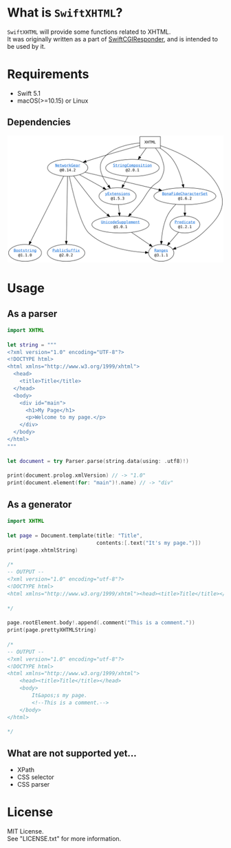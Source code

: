 # What is `SwiftXHTML`?

`SwiftXHTML` will provide some functions related to XHTML.  
It was originally written as a part of [SwiftCGIResponder](https://github.com/YOCKOW/SwiftCGIResponder),
and is intended to be used by it.


# Requirements

- Swift 5.1
- macOS(>=10.15) or Linux

## Dependencies

![Dependencies](./dependencies.svg)


# Usage

## As a parser

```Swift
import XHTML

let string = """
<?xml version="1.0" encoding="UTF-8"?>
<!DOCTYPE html>
<html xmlns="http://www.w3.org/1999/xhtml">
  <head>
    <title>Title</title>
  </head>
  <body>
    <div id="main">
      <h1>My Page</h1>
      <p>Welcome to my page.</p>
    </div>
  </body>
</html>
"""

let document = try Parser.parse(string.data(using: .utf8)!)

print(document.prolog.xmlVersion) // -> "1.0"
print(document.element(for: "main")!.name) // -> "div"

```


## As a generator

```Swift
import XHTML

let page = Document.template(title: "Title",
                             contents:[.text("It's my page.")])
print(page.xhtmlString)

/*
-- OUTPUT --
<?xml version="1.0" encoding="utf-8"?>
<!DOCTYPE html>
<html xmlns="http://www.w3.org/1999/xhtml"><head><title>Title</title></head><body>It&apos;s my page.</body></html>

*/

page.rootElement.body!.append(.comment("This is a comment."))
print(page.prettyXHTMLString)

/*
-- OUTPUT --
<?xml version="1.0" encoding="utf-8"?>
<!DOCTYPE html>
<html xmlns="http://www.w3.org/1999/xhtml">
    <head><title>Title</title></head>
    <body>
        It&apos;s my page.
        <!--This is a comment.-->
    </body>
</html>

*/
```


## What are not supported yet...

- XPath
- CSS selector
- CSS parser


# License

MIT License.  
See "LICENSE.txt" for more information.

